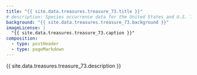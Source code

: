 ```yaml
---
title: "{{ site.data.treasures.treasure_73.title }}"
# description: Species occurrence data for the United States and U.S. Territories.
background: "{{ site.data.treasures.treasure_73.background }}"
imageLicense: |
  "{{ site.data.treasures.treasure_73.caption }}"
composition:
  - type: postHeader
  - type: pageMarkdown
---
```


{{ site.data.treasures.treasure_73.description }}